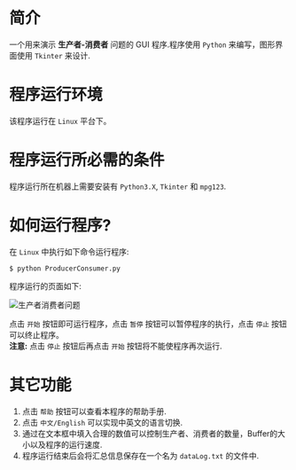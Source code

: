 # 简介
一个用来演示 **生产者-消费者** 问题的 GUI 程序.程序使用 `Python` 来编写，图形界面使用 `Tkinter` 来设计.               
# 程序运行环境               
该程序运行在 `Linux` 平台下。              
# 程序运行所必需的条件            
程序运行所在机器上需要安装有 `Python3.X`, `Tkinter` 和 `mpg123`.               
# 如何运行程序?            
在 `Linux` 中执行如下命令运行程序:           
```shell
$ python ProducerConsumer.py
```
程序运行的页面如下:                

![生产者消费者问题](http://i4.tietuku.com/6b5b576e0462166d.png)          

点击 `开始` 按钮即可运行程序，点击 `暂停` 按钮可以暂停程序的执行，点击 `停止` 按钮可以终止程序。            
**注意:** 点击 `停止` 按钮后再点击 `开始` 按钮将不能使程序再次运行.      
# 其它功能         
1. 点击 `帮助` 按钮可以查看本程序的帮助手册.            
2. 点击 `中文/English` 可以实现中英文的语言切换.           
3. 通过在文本框中填入合理的数值可以控制生产者、消费者的数量，Buffer的大小以及程序的运行速度.           
4. 程序运行结束后会将汇总信息保存在一个名为 `dataLog.txt` 的文件中.          
